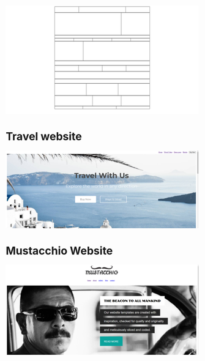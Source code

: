 <h1></h1>
<a href="https://radiant-caramel-3f939a.netlify.app/"><img src="tebal.png"></a>



<h1>Travel website</h1>
<a href="https://aesthetic-sprinkles-f2a757.netlify.app/"><img src="https://github.com/Kashi5656/KASHI-HTML/blob/e49a835eeb897bfbf30aa4f12679656ef2f22587/web-1.png"></a>


<h1>Mustacchio Website</h1>
<a href="https://dulcet-flan-868076.netlify.app/"><img src="https://github.com/Kashi5656/KASHI-HTML/blob/b9d58ddcef766d7b52784003e7bf2d6d95826160/web-2.png"></a>
